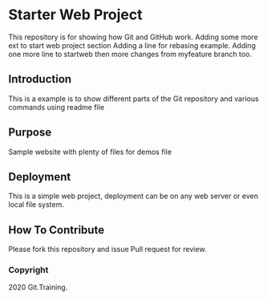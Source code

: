 # Starter Web Project

This repository is for showing how Git and GitHub work.
Adding some more ext to start web project section
Adding a line for rebasing example.
Adding one more line to startweb
then more changes from myfeature branch too.

## Introduction

This is a example is to show different parts of the Git repository and various commands using readme file

## Purpose

Sample website with plenty of files for demos file


## Deployment

This is a simple web project, deployment can be on any web server or even local file system.

## How To Contribute

Please fork this repository and issue Pull request for review.

### Copyright

2020 Git.Training.